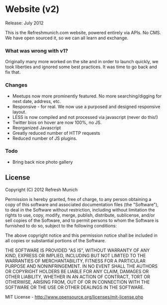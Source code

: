 # Website (v2)

Release: July 2012

This is the Refreshmunich.com website, powered entirely via APIs. No CMS. We have open sourced it, so we can all learn and exchange.


### What was wrong with v1?

Originally many more worked on the site and in order to launch quickly, we took liberties and ignored some best practices. It was time to go back and fix that.

### Changes

* Meetups now more prominently featured. No more searching/digging for next date, address, etc.
* Responsive - for real. We now use a purposed and designed responsive layout. 
* LESS is now compiled and not processed via javascript (never do this!)
* Twitter bios on hover are now 100%, no JS.
* Reorganized Javascript
* Greatly reduced number of HTTP requests
* Reduced number of JS plugins.

### Todo

* Bring back nice photo gallery

## License 
Copyright (C) 2012 Refresh Munich

Permission is hereby granted, free of charge, to any person obtaining a copy of this software and associated documentation files (the "Software"), to deal in the Software without restriction, including without limitation the rights to use, copy, modify, merge, publish, distribute, sublicense, and/or sell copies of the Software, and to permit persons to whom the Software is furnished to do so, subject to the following conditions:

The above copyright notice and this permission notice shall be included in all copies or substantial portions of the Software.

THE SOFTWARE IS PROVIDED "AS IS", WITHOUT WARRANTY OF ANY KIND, EXPRESS OR IMPLIED, INCLUDING BUT NOT LIMITED TO THE WARRANTIES OF MERCHANTABILITY, FITNESS FOR A PARTICULAR PURPOSE AND NONINFRINGEMENT. IN NO EVENT SHALL THE AUTHORS OR COPYRIGHT HOLDERS BE LIABLE FOR ANY CLAIM, DAMAGES OR OTHER LIABILITY, WHETHER IN AN ACTION OF CONTRACT, TORT OR OTHERWISE, ARISING FROM, OUT OF OR IN CONNECTION WITH THE SOFTWARE OR THE USE OR OTHER DEALINGS IN THE SOFTWARE.

MIT License - http://www.opensource.org/licenses/mit-license.php